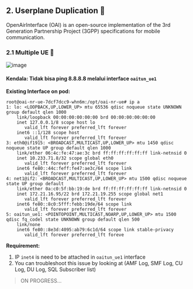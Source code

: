 ## 2. Userplane Duplication 📳

OpenAirInterface (OAI) is an open-source implementation of the 3rd Generation Partnership Project (3GPP) specifications for mobile communication. 

### 2.1 Multiple UE 📱

![image](https://hackmd.io/_uploads/ByM8hgJ86.png)

#### Kendala: Tidak bisa ping 8.8.8.8 melalui interface `oaitun_ue1`

**Existing Interface on pod:**
```=output
root@oai-nr-ue-7dcf7dcc9-whn6m:/opt/oai-nr-ue# ip a
1: lo: <LOOPBACK,UP,LOWER_UP> mtu 65536 qdisc noqueue state UNKNOWN group default qlen 1000
    link/loopback 00:00:00:00:00:00 brd 00:00:00:00:00:00
    inet 127.0.0.1/8 scope host lo
       valid_lft forever preferred_lft forever
    inet6 ::1/128 scope host
       valid_lft forever preferred_lft forever
3: eth0@if1915: <BROADCAST,MULTICAST,UP,LOWER_UP> mtu 1450 qdisc noqueue state UP group default qlen 1000
    link/ether 06:4c:fe:47:ae:3c brd ff:ff:ff:ff:ff:ff link-netnsid 0
    inet 10.233.71.8/32 scope global eth0
       valid_lft forever preferred_lft forever
    inet6 fe80::44c:feff:fe47:ae3c/64 scope link
       valid_lft forever preferred_lft forever
4: net1@if2: <BROADCAST,MULTICAST,UP,LOWER_UP> mtu 1500 qdisc noqueue state UP group default
    link/ether 0a:c0:5f:bb:19:de brd ff:ff:ff:ff:ff:ff link-netnsid 0
    inet 172.21.16.95/22 brd 172.21.19.255 scope global net1
       valid_lft forever preferred_lft forever
    inet6 fe80::8c0:5fff:febb:19de/64 scope link
       valid_lft forever preferred_lft forever
5: oaitun_ue1: <POINTOPOINT,MULTICAST,NOARP,UP,LOWER_UP> mtu 1500 qdisc fq_codel state UNKNOWN group default qlen 500
    link/none
    inet6 fe80::8e3d:4095:ab79:6c1d/64 scope link stable-privacy
       valid_lft forever preferred_lft foreve
```
**Requirement:**
1. IP `inet4` is need to be attached in `oaitun_ue1` interface
2.  You can troubleshoot this issue by looking at (AMF Log, SMF Log, CU Log, DU Log, SQL Subscriber list)

> ON PROGRESS...

